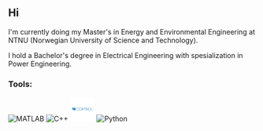 ## Hi

I'm currently doing my Master's in Energy and Environmental Engineering at NTNU (Norwegian University of Science and Technology).

I hold a Bachelor's degree in Electrical Engineering with spesialization in Power Engineering.

### Tools:

<p>
  <img src="https://cdn.jsdelivr.net/gh/devicons/devicon/icons/matlab/matlab-original.svg" alt="MATLAB" width="50" height="50"/> 
  <img src="https://cdn.jsdelivr.net/gh/devicons/devicon/icons/cplusplus/cplusplus-original.svg" alt="C++" width="50" height="50"/> 
  <img src="comsol3123.logowik.com.webp" alt="COMSOL" width="50" height="50"/>
  <img src="https://cdn.jsdelivr.net/gh/devicons/devicon/icons/python/python-original.svg" alt="Python" width="50" height="50"/>
</p>
